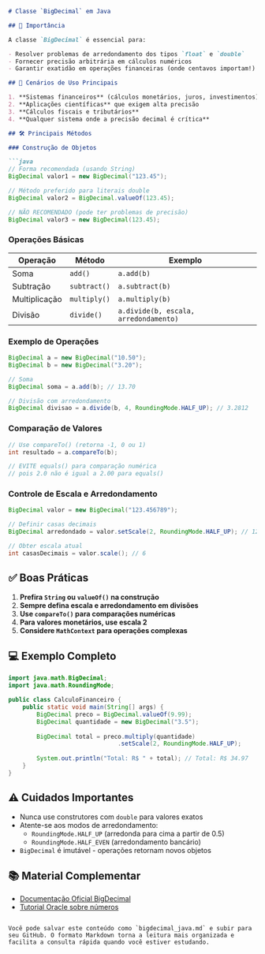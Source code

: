 ```markdown
# Classe `BigDecimal` em Java

## 📌 Importância

A classe `BigDecimal` é essencial para:

- Resolver problemas de arredondamento dos tipos `float` e `double`
- Fornecer precisão arbitrária em cálculos numéricos
- Garantir exatidão em operações financeiras (onde centavos importam!)

## 🎯 Cenários de Uso Principais

1. **Sistemas financeiros** (cálculos monetários, juros, investimentos)
2. **Aplicações científicas** que exigem alta precisão
3. **Cálculos fiscais e tributários**
4. **Qualquer sistema onde a precisão decimal é crítica**

## 🛠️ Principais Métodos

### Construção de Objetos

```java
// Forma recomendada (usando String)
BigDecimal valor1 = new BigDecimal("123.45");

// Método preferido para literais double
BigDecimal valor2 = BigDecimal.valueOf(123.45);

// NÃO RECOMENDADO (pode ter problemas de precisão)
BigDecimal valor3 = new BigDecimal(123.45);
```

### Operações Básicas

| Operação | Método | Exemplo |
|----------|--------|---------|
| Soma | `add()` | `a.add(b)` |
| Subtração | `subtract()` | `a.subtract(b)` |
| Multiplicação | `multiply()` | `a.multiply(b)` |
| Divisão | `divide()` | `a.divide(b, escala, arredondamento)` |

### Exemplo de Operações

```java
BigDecimal a = new BigDecimal("10.50");
BigDecimal b = new BigDecimal("3.20");

// Soma
BigDecimal soma = a.add(b); // 13.70

// Divisão com arredondamento
BigDecimal divisao = a.divide(b, 4, RoundingMode.HALF_UP); // 3.2812
```

### Comparação de Valores

```java
// Use compareTo() (retorna -1, 0 ou 1)
int resultado = a.compareTo(b);

// EVITE equals() para comparação numérica
// pois 2.0 não é igual a 2.00 para equals()
```

### Controle de Escala e Arredondamento

```java
BigDecimal valor = new BigDecimal("123.456789");

// Definir casas decimais
BigDecimal arredondado = valor.setScale(2, RoundingMode.HALF_UP); // 123.46

// Obter escala atual
int casasDecimais = valor.scale(); // 6
```

## ✅ Boas Práticas

1. **Prefira `String` ou `valueOf()` na construção**
2. **Sempre defina escala e arredondamento em divisões**
3. **Use `compareTo()` para comparações numéricas**
4. **Para valores monetários, use escala 2**
5. **Considere `MathContext` para operações complexas**

## 💻 Exemplo Completo

```java
import java.math.BigDecimal;
import java.math.RoundingMode;

public class CalculoFinanceiro {
    public static void main(String[] args) {
        BigDecimal preco = BigDecimal.valueOf(9.99);
        BigDecimal quantidade = new BigDecimal("3.5");
        
        BigDecimal total = preco.multiply(quantidade)
                               .setScale(2, RoundingMode.HALF_UP);
        
        System.out.println("Total: R$ " + total); // Total: R$ 34.97
    }
}
```

## ⚠️ Cuidados Importantes

- Nunca use construtores com `double` para valores exatos
- Atente-se aos modos de arredondamento:
  - `RoundingMode.HALF_UP` (arredonda para cima a partir de 0.5)
  - `RoundingMode.HALF_EVEN` (arredondamento bancário)
- `BigDecimal` é imutável - operações retornam novos objetos

## 📚 Material Complementar

- [Documentação Oficial BigDecimal](https://docs.oracle.com/javase/8/docs/api/java/math/BigDecimal.html)
- [Tutorial Oracle sobre números](https://docs.oracle.com/javase/tutorial/java/data/numberclasses.html)
``` 

Você pode salvar este conteúdo como `bigdecimal_java.md` e subir para seu GitHub. O formato Markdown torna a leitura mais organizada e facilita a consulta rápida quando você estiver estudando.

